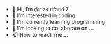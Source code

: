 - 👋 Hi, I’m @rizkirifandi7
- 👀 I’m interested in coding
- 🌱 I’m currently learning programming
- 💞️ I’m looking to collaborate on ...
- 📫 How to reach me ...

<!---
rizkirifandi7/rizkirifandi7 is a ✨ special ✨ repository because its `README.md` (this file) appears on your GitHub profile.
You can click the Preview link to take a look at your changes.
--->
